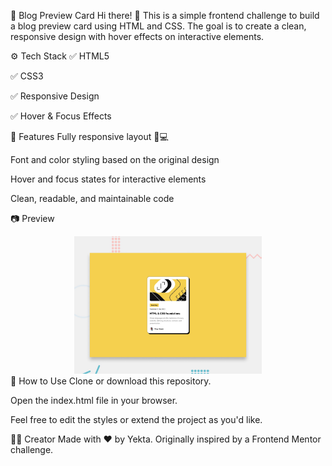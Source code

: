 📝 Blog Preview Card
Hi there! 👋
This is a simple frontend challenge to build a blog preview card using HTML and CSS. The goal is to create a clean, responsive design with hover effects on interactive elements.

⚙️ Tech Stack
✅ HTML5

✅ CSS3

✅ Responsive Design

✅ Hover & Focus Effects

🎯 Features
Fully responsive layout 📱💻

Font and color styling based on the original design

Hover and focus states for interactive elements 

Clean, readable, and maintainable code 

📷 Preview
<div align="center"> <img src="./preview.jpg" alt="Blog preview card design" width="300px" /> </div>
🚀 How to Use
Clone or download this repository.

Open the index.html file in your browser.

Feel free to edit the styles or extend the project as you'd like.

🙋‍♀️ Creator
Made with ❤️ by Yekta.
Originally inspired by a Frontend Mentor challenge.

